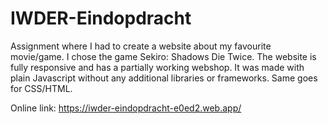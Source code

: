 # IWDER-Eindopdracht
Assignment where I had to create a website about my favourite movie/game. I chose the game Sekiro: Shadows Die Twice.
The website is fully responsive and has a partially working webshop. It was made with plain Javascript without any additional libraries or frameworks. Same goes for CSS/HTML.

Online link: https://iwder-eindopdracht-e0ed2.web.app/
